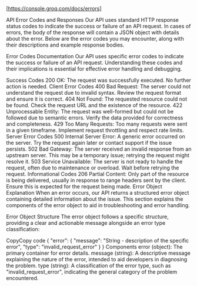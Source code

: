 [https://console.groq.com/docs/errors]

API Error Codes and Responses
Our API uses standard HTTP response status codes to indicate the success or failure of an API request. In cases of errors, the body of the response will contain a JSON object with details about the error. Below are the error codes you may encounter, along with their descriptions and example response bodies.

Error Codes Documentation
Our API uses specific error codes to indicate the success or failure of an API request. Understanding these codes and their implications is essential for effective error handling and debugging.

Success Codes
200 OK: The request was successfully executed. No further action is needed.
Client Error Codes
400 Bad Request: The server could not understand the request due to invalid syntax. Review the request format and ensure it is correct.
404 Not Found: The requested resource could not be found. Check the request URL and the existence of the resource.
422 Unprocessable Entity: The request was well-formed but could not be followed due to semantic errors. Verify the data provided for correctness and completeness.
429 Too Many Requests: Too many requests were sent in a given timeframe. Implement request throttling and respect rate limits.
Server Error Codes
500 Internal Server Error: A generic error occurred on the server. Try the request again later or contact support if the issue persists.
502 Bad Gateway: The server received an invalid response from an upstream server. This may be a temporary issue; retrying the request might resolve it.
503 Service Unavailable: The server is not ready to handle the request, often due to maintenance or overload. Wait before retrying the request.
Informational Codes
206 Partial Content: Only part of the resource is being delivered, usually in response to range headers sent by the client. Ensure this is expected for the request being made.
Error Object Explanation
When an error occurs, our API returns a structured error object containing detailed information about the issue. This section explains the components of the error object to aid in troubleshooting and error handling.

Error Object Structure
The error object follows a specific structure, providing a clear and actionable message alongside an error type classification:

CopyCopy code
{
  "error": {
    "message": "String - description of the specific error",
    "type": "invalid_request_error"
  }
}
Components
error (object): The primary container for error details.
message (string): A descriptive message explaining the nature of the error, intended to aid developers in diagnosing the problem.
type (string): A classification of the error type, such as "invalid_request_error", indicating the general category of the problem encountered.
